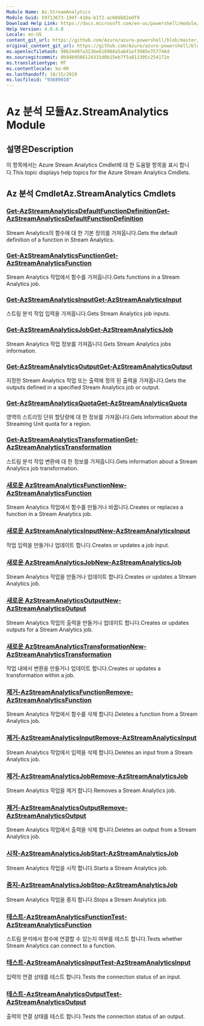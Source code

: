 ```yaml
---
Module Name: Az.StreamAnalytics
Module Guid: 59713673-194f-418a-b1f2-ac60db82edf9
Download Help Link: https://docs.microsoft.com/en-us/powershell/module/az.streamanalytics
Help Version: 4.0.4.0
Locale: en-US
content_git_url: https://github.com/Azure/azure-powershell/blob/master/src/StreamAnalytics/StreamAnalytics/help/Az.StreamAnalytics.md
original_content_git_url: https://github.com/Azure/azure-powershell/blob/master/src/StreamAnalytics/StreamAnalytics/help/Az.StreamAnalytics.md
ms.openlocfilehash: 99b24407a3236e618988a5a641ef3985e757746d
ms.sourcegitcommit: 0b94b9566124331d0b15eb7f5a811305c254172e
ms.translationtype: MT
ms.contentlocale: ko-KR
ms.lasthandoff: 10/15/2019
ms.locfileid: "93689018"
---
```

# <span data-ttu-id="26d9f-101">Az 분석 모듈</span><span class="sxs-lookup"><span data-stu-id="26d9f-101">Az.StreamAnalytics Module</span></span>
## <span data-ttu-id="26d9f-102">설명은</span><span class="sxs-lookup"><span data-stu-id="26d9f-102">Description</span></span>
<span data-ttu-id="26d9f-103">이 항목에서는 Azure Stream Analytics Cmdlet에 대 한 도움말 항목을 표시 합니다.</span><span class="sxs-lookup"><span data-stu-id="26d9f-103">This topic displays help topics for the Azure Stream Analytics Cmdlets.</span></span>

## <span data-ttu-id="26d9f-104">Az 분석 Cmdlet</span><span class="sxs-lookup"><span data-stu-id="26d9f-104">Az.StreamAnalytics Cmdlets</span></span>
### [<span data-ttu-id="26d9f-105">Get-AzStreamAnalyticsDefaultFunctionDefinition</span><span class="sxs-lookup"><span data-stu-id="26d9f-105">Get-AzStreamAnalyticsDefaultFunctionDefinition</span></span>](Get-AzStreamAnalyticsDefaultFunctionDefinition.md)
<span data-ttu-id="26d9f-106">Stream Analytics의 함수에 대 한 기본 정의를 가져옵니다.</span><span class="sxs-lookup"><span data-stu-id="26d9f-106">Gets the default definition of a function in Stream Analytics.</span></span>

### [<span data-ttu-id="26d9f-107">Get-AzStreamAnalyticsFunction</span><span class="sxs-lookup"><span data-stu-id="26d9f-107">Get-AzStreamAnalyticsFunction</span></span>](Get-AzStreamAnalyticsFunction.md)
<span data-ttu-id="26d9f-108">Stream Analytics 작업에서 함수를 가져옵니다.</span><span class="sxs-lookup"><span data-stu-id="26d9f-108">Gets functions in a Stream Analytics job.</span></span>

### [<span data-ttu-id="26d9f-109">Get-AzStreamAnalyticsInput</span><span class="sxs-lookup"><span data-stu-id="26d9f-109">Get-AzStreamAnalyticsInput</span></span>](Get-AzStreamAnalyticsInput.md)
<span data-ttu-id="26d9f-110">스트림 분석 작업 입력을 가져옵니다.</span><span class="sxs-lookup"><span data-stu-id="26d9f-110">Gets Stream Analytics job inputs.</span></span>

### [<span data-ttu-id="26d9f-111">Get-AzStreamAnalyticsJob</span><span class="sxs-lookup"><span data-stu-id="26d9f-111">Get-AzStreamAnalyticsJob</span></span>](Get-AzStreamAnalyticsJob.md)
<span data-ttu-id="26d9f-112">Stream Analytics 작업 정보를 가져옵니다.</span><span class="sxs-lookup"><span data-stu-id="26d9f-112">Gets Stream Analytics jobs information.</span></span>

### [<span data-ttu-id="26d9f-113">Get-AzStreamAnalyticsOutput</span><span class="sxs-lookup"><span data-stu-id="26d9f-113">Get-AzStreamAnalyticsOutput</span></span>](Get-AzStreamAnalyticsOutput.md)
<span data-ttu-id="26d9f-114">지정한 Stream Analytics 작업 또는 출력에 정의 된 출력을 가져옵니다.</span><span class="sxs-lookup"><span data-stu-id="26d9f-114">Gets the outputs defined in a specified Stream Analytics job or output.</span></span>

### [<span data-ttu-id="26d9f-115">Get-AzStreamAnalyticsQuota</span><span class="sxs-lookup"><span data-stu-id="26d9f-115">Get-AzStreamAnalyticsQuota</span></span>](Get-AzStreamAnalyticsQuota.md)
<span data-ttu-id="26d9f-116">영역의 스트리밍 단위 할당량에 대 한 정보를 가져옵니다.</span><span class="sxs-lookup"><span data-stu-id="26d9f-116">Gets information about the Streaming Unit quota for a region.</span></span>

### [<span data-ttu-id="26d9f-117">Get-AzStreamAnalyticsTransformation</span><span class="sxs-lookup"><span data-stu-id="26d9f-117">Get-AzStreamAnalyticsTransformation</span></span>](Get-AzStreamAnalyticsTransformation.md)
<span data-ttu-id="26d9f-118">스트림 분석 작업 변환에 대 한 정보를 가져옵니다.</span><span class="sxs-lookup"><span data-stu-id="26d9f-118">Gets information about a Stream Analytics job transformation.</span></span>

### [<span data-ttu-id="26d9f-119">새로운 AzStreamAnalyticsFunction</span><span class="sxs-lookup"><span data-stu-id="26d9f-119">New-AzStreamAnalyticsFunction</span></span>](New-AzStreamAnalyticsFunction.md)
<span data-ttu-id="26d9f-120">Stream Analytics 작업에서 함수를 만들거나 바꿉니다.</span><span class="sxs-lookup"><span data-stu-id="26d9f-120">Creates or replaces a function in a Stream Analytics job.</span></span>

### [<span data-ttu-id="26d9f-121">새로운 AzStreamAnalyticsInput</span><span class="sxs-lookup"><span data-stu-id="26d9f-121">New-AzStreamAnalyticsInput</span></span>](New-AzStreamAnalyticsInput.md)
<span data-ttu-id="26d9f-122">작업 입력을 만들거나 업데이트 합니다.</span><span class="sxs-lookup"><span data-stu-id="26d9f-122">Creates or updates a job input.</span></span>

### [<span data-ttu-id="26d9f-123">새로운 AzStreamAnalyticsJob</span><span class="sxs-lookup"><span data-stu-id="26d9f-123">New-AzStreamAnalyticsJob</span></span>](New-AzStreamAnalyticsJob.md)
<span data-ttu-id="26d9f-124">Stream Analytics 작업을 만들거나 업데이트 합니다.</span><span class="sxs-lookup"><span data-stu-id="26d9f-124">Creates or updates a Stream Analytics job.</span></span>

### [<span data-ttu-id="26d9f-125">새로운 AzStreamAnalyticsOutput</span><span class="sxs-lookup"><span data-stu-id="26d9f-125">New-AzStreamAnalyticsOutput</span></span>](New-AzStreamAnalyticsOutput.md)
<span data-ttu-id="26d9f-126">Stream Analytics 작업의 출력을 만들거나 업데이트 합니다.</span><span class="sxs-lookup"><span data-stu-id="26d9f-126">Creates or updates outputs for a Stream Analytics job.</span></span>

### [<span data-ttu-id="26d9f-127">새로운 AzStreamAnalyticsTransformation</span><span class="sxs-lookup"><span data-stu-id="26d9f-127">New-AzStreamAnalyticsTransformation</span></span>](New-AzStreamAnalyticsTransformation.md)
<span data-ttu-id="26d9f-128">작업 내에서 변환을 만들거나 업데이트 합니다.</span><span class="sxs-lookup"><span data-stu-id="26d9f-128">Creates or updates a transformation within a job.</span></span>

### [<span data-ttu-id="26d9f-129">제거-AzStreamAnalyticsFunction</span><span class="sxs-lookup"><span data-stu-id="26d9f-129">Remove-AzStreamAnalyticsFunction</span></span>](Remove-AzStreamAnalyticsFunction.md)
<span data-ttu-id="26d9f-130">Stream Analytics 작업에서 함수를 삭제 합니다.</span><span class="sxs-lookup"><span data-stu-id="26d9f-130">Deletes a function from a Stream Analytics job.</span></span>

### [<span data-ttu-id="26d9f-131">제거-AzStreamAnalyticsInput</span><span class="sxs-lookup"><span data-stu-id="26d9f-131">Remove-AzStreamAnalyticsInput</span></span>](Remove-AzStreamAnalyticsInput.md)
<span data-ttu-id="26d9f-132">Stream Analytics 작업에서 입력을 삭제 합니다.</span><span class="sxs-lookup"><span data-stu-id="26d9f-132">Deletes an input from a Stream Analytics job.</span></span>

### [<span data-ttu-id="26d9f-133">제거-AzStreamAnalyticsJob</span><span class="sxs-lookup"><span data-stu-id="26d9f-133">Remove-AzStreamAnalyticsJob</span></span>](Remove-AzStreamAnalyticsJob.md)
<span data-ttu-id="26d9f-134">Stream Analytics 작업을 제거 합니다.</span><span class="sxs-lookup"><span data-stu-id="26d9f-134">Removes a Stream Analytics job.</span></span>

### [<span data-ttu-id="26d9f-135">제거-AzStreamAnalyticsOutput</span><span class="sxs-lookup"><span data-stu-id="26d9f-135">Remove-AzStreamAnalyticsOutput</span></span>](Remove-AzStreamAnalyticsOutput.md)
<span data-ttu-id="26d9f-136">Stream Analytics 작업에서 출력을 삭제 합니다.</span><span class="sxs-lookup"><span data-stu-id="26d9f-136">Deletes an output from a Stream Analytics job.</span></span>

### [<span data-ttu-id="26d9f-137">시작-AzStreamAnalyticsJob</span><span class="sxs-lookup"><span data-stu-id="26d9f-137">Start-AzStreamAnalyticsJob</span></span>](Start-AzStreamAnalyticsJob.md)
<span data-ttu-id="26d9f-138">Stream Analytics 작업을 시작 합니다.</span><span class="sxs-lookup"><span data-stu-id="26d9f-138">Starts a Stream Analytics job.</span></span>

### [<span data-ttu-id="26d9f-139">중지-AzStreamAnalyticsJob</span><span class="sxs-lookup"><span data-stu-id="26d9f-139">Stop-AzStreamAnalyticsJob</span></span>](Stop-AzStreamAnalyticsJob.md)
<span data-ttu-id="26d9f-140">Stream Analytics 작업을 중지 합니다.</span><span class="sxs-lookup"><span data-stu-id="26d9f-140">Stops a Stream Analytics job.</span></span>

### [<span data-ttu-id="26d9f-141">테스트-AzStreamAnalyticsFunction</span><span class="sxs-lookup"><span data-stu-id="26d9f-141">Test-AzStreamAnalyticsFunction</span></span>](Test-AzStreamAnalyticsFunction.md)
<span data-ttu-id="26d9f-142">스트림 분석에서 함수에 연결할 수 있는지 여부를 테스트 합니다.</span><span class="sxs-lookup"><span data-stu-id="26d9f-142">Tests whether Stream Analytics can connect to a function.</span></span>

### [<span data-ttu-id="26d9f-143">테스트-AzStreamAnalyticsInput</span><span class="sxs-lookup"><span data-stu-id="26d9f-143">Test-AzStreamAnalyticsInput</span></span>](Test-AzStreamAnalyticsInput.md)
<span data-ttu-id="26d9f-144">입력의 연결 상태를 테스트 합니다.</span><span class="sxs-lookup"><span data-stu-id="26d9f-144">Tests the connection status of an input.</span></span>

### [<span data-ttu-id="26d9f-145">테스트-AzStreamAnalyticsOutput</span><span class="sxs-lookup"><span data-stu-id="26d9f-145">Test-AzStreamAnalyticsOutput</span></span>](Test-AzStreamAnalyticsOutput.md)
<span data-ttu-id="26d9f-146">출력의 연결 상태를 테스트 합니다.</span><span class="sxs-lookup"><span data-stu-id="26d9f-146">Tests the connection status of an output.</span></span>

